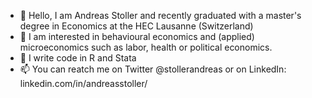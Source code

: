 - 👋 Hello, I am Andreas Stoller and recently graduated with a master's degree in Economics at the HEC Lausanne (Switzerland)
- 👀 I am interested in behavioural economics and (applied) microeconomics such as labor, health or political economics.
- 🌱 I write code in R and Stata
- 📫 You can reatch me on Twitter @stollerandreas or on LinkedIn: linkedin.com/in/andreasstoller/

<!---
andreasstoller/andreasstoller is a ✨ special ✨ repository because its `README.md` (this file) appears on your GitHub profile.
You can click the Preview link to take a look at your changes.
--->

